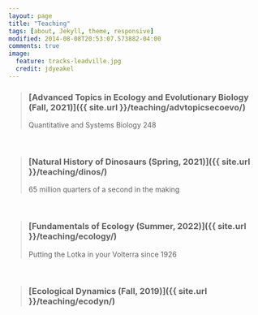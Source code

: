 ```yaml
---
layout: page
title: "Teaching" 
tags: [about, Jekyll, theme, responsive]
modified: 2014-08-08T20:53:07.573882-04:00
comments: true
image:
  feature: tracks-leadville.jpg
  credit: jdyeakel
---
```


> ### [Advanced Topics in Ecology and Evolutionary Biology (Fall, 2021)]({{ site.url }}/teaching/advtopicsecoevo/)  
> Quantitative and Systems Biology 248  

<br>

> ### [Natural History of Dinosaurs (Spring, 2021)]({{ site.url }}/teaching/dinos/)   
> 65 million quarters of a second in the making

<br>

> ### [Fundamentals of Ecology (Summer, 2022)]({{ site.url }}/teaching/ecology/)  
> Putting the Lotka in your Volterra since 1926       

<br>

> ### [Ecological Dynamics (Fall, 2019)]({{ site.url }}/teaching/ecodyn/)   
  